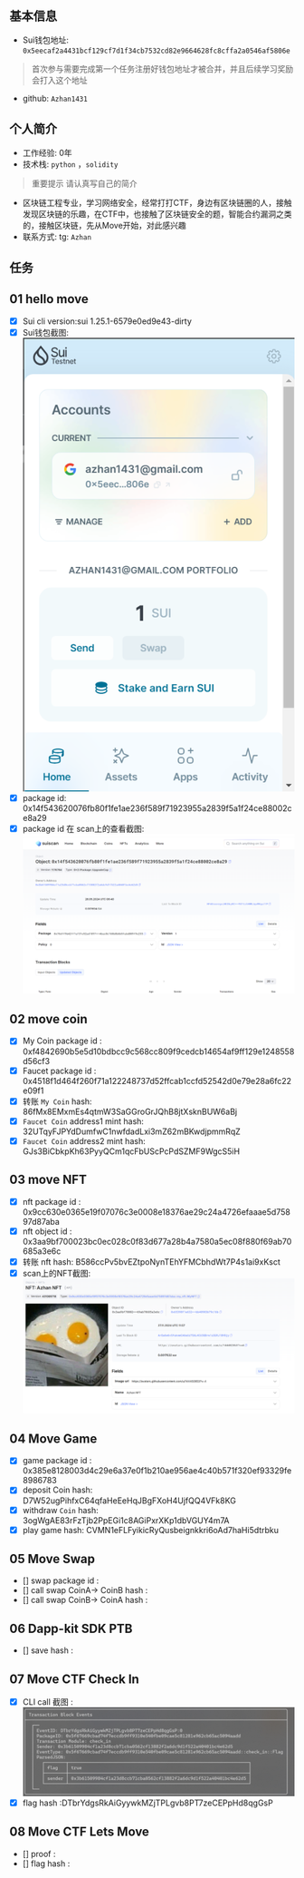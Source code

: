 ## 基本信息
- Sui钱包地址: `0x5eecaf2a4431bcf129cf7d1f34cb7532cd82e9664628fc8cffa2a0546af5806e`
> 首次参与需要完成第一个任务注册好钱包地址才被合并，并且后续学习奖励会打入这个地址
- github: `Azhan1431`

## 个人简介
- 工作经验: 0年
- 技术栈: `python` ，`solidity`
> 重要提示 请认真写自己的简介
- 区块链工程专业，学习网络安全，经常打打CTF，身边有区块链圈的人，接触发现区块链的乐趣，在CTF中，也接触了区块链安全的题，智能合约漏洞之类的，接触区块链，先从Move开始，对此感兴趣
- 联系方式: tg: `Azhan` 

## 任务

##   01 hello move  
- [x] Sui cli version:sui 1.25.1-6579e0ed9e43-dirty
- [x] Sui钱包截图: ![](./image/sui钱包.png)
- [x] package id: 0x14f543620076fb80f1fe1ae236f589f71923955a2839f5a1f24ce88002ce8a29
- [x] package id 在 scan上的查看截图:![](./image/scan.png)

##   02 move coin
- [x] My Coin package id :  0xf4842690b5e5d10bdbcc9c568cc809f9cedcb14654af9ff129e1248558d56cf3
- [x] Faucet package id :  0x4518f1d464f260f71a122248737d52ffcab1ccfd52542d0e79e28a6fc22e09f1
- [x] 转账 `My Coin` hash: 86fMx8EMxmEs4qtmW3SaGGroGrJQhB8jtXsknBUW6aBj
- [x] `Faucet Coin` address1 mint hash: 32UTqyFJPYdDumfwC1nwfdadLxi3mZ62mBKwdjpmmRqZ
- [x] `Faucet Coin` address2 mint hash: GJs3BiCbkpKh63PyyQCm1qcFbUScPcPdSZMF9WgcS5iH

##   03 move NFT
- [x] nft package id : 0x9cc630e0365e19f07076c3e0008e18376ae29c24a4726efaaae5d75897d87aba
- [x] nft object id : 0x3aa9bf700023bc0ec028c0f83d677a28b4a7580a5ec08f880f69ab70685a3e6c
- [x] 转账 nft  hash: B586ccPv5bvEZtpoNynTEhYFMCbhdWt7P4s1ai9xKsct
- [x] scan上的NFT截图:![Scan截图](./image/nft.png)

##   04 Move Game
- [x] game package id : 0x385e8128003d4c29e6a37e0f1b210ae956ae4c40b571f320ef93329fe8986783
- [x] deposit Coin hash:  D7W52ugPihfxC64qfaHeEeHqJBgFXoH4UjfQQ4VFk8KG
- [x] withdraw `Coin` hash: 3ogWgAE83rFzTjb2PpEGi1c8AGiPxrXKp1dbVGUY4m7A
- [x] play game hash: CVMN1eFLFyikicRyQusbeignkkri6oAd7haHi5dtrbku

##   05 Move Swap
- [] swap package id :
- [] call swap CoinA-> CoinB  hash :
- [] call swap CoinB-> CoinA  hash :

##   06 Dapp-kit SDK PTB
- [] save hash :

##   07 Move CTF Check In
- [x] CLI call 截图 : ![截图](./image/task07.png)
- [x] flag hash :DTbrYdgsRkAiGyywkMZjTPLgvb8PT7zeCEPpHd8qgGsP

##   08 Move CTF Lets Move
- [] proof : 
- [] flag hash :
